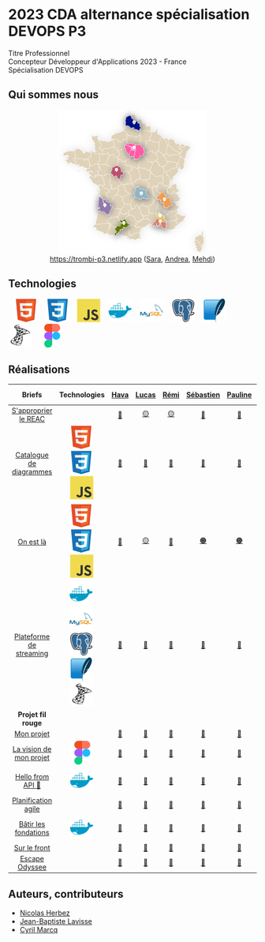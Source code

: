 # 2023 CDA alternance spécialisation DEVOPS P3

Titre Professionnel  
Concepteur Développeur d'Applications 2023 - France  
Spécialisation DEVOPS

## Qui sommes nous

<figure>
    <div align="center">
        <a href="https://trombi-p3.netlify.app">
            <img src="./profile/img/map-p3.png" alt="map-p3.png" style="width: 300px !important;">
        </a>
    </div>
    <div align="center">
        <figcaption><a href="https://trombi-p3.netlify.app" align="center">https://trombi-p3.netlify.app</a> (<a href="https://github.com/Sara-Dona">Sara</a>, <a href="https://github.com/Andrealpz">Andrea</a>, <a href="https://github.com/FlexCodeur">Mehdi</a>)</figcaption>
    </div>
</figure>

## Technologies

&nbsp;&nbsp;
![img_html](./profile/img/html.svg)
&nbsp;&nbsp;
![img_css](./profile/img/css.svg)
&nbsp;&nbsp;
![img_javascript](./profile/img/javascript.svg)
&nbsp;&nbsp;
![img_docker](./profile/img/docker.svg)
&nbsp;&nbsp;
![img_mysql](./profile/img/mysql.svg)
&nbsp;&nbsp;
![img_postgresql](./profile/img/postgresql.svg)
&nbsp;&nbsp;
![img_sqlite](./profile/img/sqlite.svg)
&nbsp;&nbsp;
![img_microsoftsqlserver](./profile/img/microsoftsqlserver.svg)
&nbsp;&nbsp;
![img_figma](./profile/img/figma.svg)

## Réalisations

| Briefs | Technologies | <a href="https://github.com/Havakii">Hava</a> | <a href="https://github.com/Kalsak15">Lucas</a> | <a href="https://github.com/rbufnoir">Rémi</a> | <a href="https://github.com/sebcriado">Sébastien</a> | <a href="https://github.com/PaulineCurt">Pauline</a> | <a href="https://github.com/Sara-Dona">Sara</a> | <a href="https://github.com/arnaudfl">Arnaud</a> | <a href="https://github.com/AurelienGEORGES">Aurélien</a> | <a href="https://github.com/Andrealpz">Andrea</a> | <a href="https://github.com/MikeZek">Michael</a> | <a href="https://github.com/mikaocko">Magali Kimberly</a> | <a href="https://github.com/FlexCodeur">Mehdi</a> | <a href="https://github.com/FlexCodeur">Nelli</a> | <a href="https://github.com/ColasCitron">Nicolas</a> | <a href="https://github.com/alanzarli">Alan</a> |
| :----: | :----: | :----: | :----: | :----: | :----: | :----: | :----: | :----: | :----: | :----: | :----: | :----: | :----: | :----: | :----: | :----: |
| [S'approprier le REAC](https://github.com/2023-cda-alt-devops-p3/reac) |  | <a href="https://github.com/2023-cda-alt-devops-p3/reac-hb">🔵</a> | <a href="https://github.com/2023-cda-alt-devops-p3/reac-lb">🟡</a> | <a href="https://github.com/2023-cda-alt-devops-p3/reac-rb">🟡</a> | <a href="https://github.com/2023-cda-alt-devops-p3/reac-sc">🔴</a> | <a href="https://github.com/2023-cda-alt-devops-p3/reac-pc">🔗</a> | <a href="https://github.com/2023-cda-alt-devops-p3/reac-sd">⚪</a> | <a href="https://github.com/2023-cda-alt-devops-p3/reac-af">⚪</a> | <a href="https://github.com/2023-cda-alt-devops-p3/reac-ag">⚪</a> | <a href="https://github.com/2023-cda-alt-devops-p3/reac-al">🔵</a> | <a href="https://github.com/2023-cda-alt-devops-p3/reac-mz">🟠</a> | <a href="https://github.com/2023-cda-alt-devops-p3/reac-mkm">🟠</a> | <a href="https://github.com/2023-cda-alt-devops-p3/reac-mr">🟡</a> | <a href="https://github.com/2023-cda-alt-devops-p3/reac-ntm">🔴</a> | <a href="https://github.com/2023-cda-alt-devops-p3/reac-nt">⚪</a> | <a href="https://github.com/2023-cda-alt-devops-p3/reac-az">🔴</a> |
| [Catalogue de diagrammes](https://github.com/2023-cda-alt-devops-p3/catalog) | ![img_html](./profile/img/html.svg)&nbsp;![img_css](./profile/img/css.svg)&nbsp;![img_javascript](./profile/img/javascript.svg) | <a href="https://github.com/2023-cda-alt-devops-p3/catalog-hb">🔗</a> | <a href="https://github.com/2023-cda-alt-devops-p3/catalog-lb">🔗</a> | <a href="https://github.com/2023-cda-alt-devops-p3/catalog-rb">🔗</a> | <a href="https://github.com/2023-cda-alt-devops-p3/catalog-sc">🔗</a> | <a href="https://github.com/2023-cda-alt-devops-p3/catalog-pc">🔗</a> | <a href="https://github.com/2023-cda-alt-devops-p3/catalog-sd">🔗</a> | <a href="https://github.com/2023-cda-alt-devops-p3/catalog-af">🔗</a> | <a href="https://github.com/2023-cda-alt-devops-p3/catalog-ag">🔗</a> | <a href="https://github.com/2023-cda-alt-devops-p3/catalog-al">🔗</a> | <a href="https://github.com/2023-cda-alt-devops-p3/catalog-mz">🔗</a> | <a href="https://github.com/2023-cda-alt-devops-p3/catalog-mkm">🔗</a> | <a href="https://github.com/2023-cda-alt-devops-p3/catalog-mr">🔗</a> | <a href="https://github.com/2023-cda-alt-devops-p3/catalog-ntm">🔗</a> | <a href="https://github.com/2023-cda-alt-devops-p3/catalog-nt">🔗</a> | <a href="https://github.com/2023-cda-alt-devops-p3/catalog-az">🔗</a> |
| [On est là](https://github.com/2023-cda-alt-devops-p3/trombi) | ![img_html](./profile/img/html.svg)&nbsp;![img_css](./profile/img/css.svg)&nbsp;![img_javascript](./profile/img/javascript.svg) | <a href="https://github.com/2023-cda-alt-devops-p3/trombi-hb">🔴</a> | <a href="https://github.com/2023-cda-alt-devops-p3/trombi-lb">🟡</a> | <a href="https://github.com/2023-cda-alt-devops-p3/trombi-rb">🔵</a> | <a href="https://github.com/2023-cda-alt-devops-p3/trombi-ag">🟠</a> | <a href="https://github.com/2023-cda-alt-devops-p3/trombi-pc">🟠</a> | <a href="https://github.com/2023-cda-alt-devops-p3/trombi-mr">🟤</a> | <a href="https://github.com/2023-cda-alt-devops-p3/trombi-am">🟢</a> | <a href="https://github.com/2023-cda-alt-devops-p3/trombi-ag">🟠</a> | <a href="https://github.com/2023-cda-alt-devops-p3/trombi-mr">🟤</a> | <a href="https://github.com/2023-cda-alt-devops-p3/trombi-lb">🟡</a> | <a href="https://github.com/2023-cda-alt-devops-p3/trombi-hb">🔴</a> | <a href="https://github.com/2023-cda-alt-devops-p3/trombi-mr">🟤</a> | <a href="https://github.com/2023-cda-alt-devops-p3/trombi-ntm">🔗</a> | <a href="https://github.com/2023-cda-alt-devops-p3/trombi-rb">🔵</a> | <a href="https://github.com/2023-cda-alt-devops-p3/trombi-sk">⚪</a> |
| [Plateforme de streaming](https://github.com/2023-cda-alt-devops-p3/streaming) | ![img_docker](./profile/img/docker.svg)&nbsp;![img_mysql](./profile/img/mysql.svg)&nbsp;![img_postgresql](./profile/img/postgresql.svg)&nbsp;![img_sqlite](./profile/img/sqlite.svg)&nbsp;![img_microsoftsqlserver](./profile/img/microsoftsqlserver.svg) | <a href="https://github.com/2023-cda-alt-devops-p3/streaming-hb">🔗</a> | <a href="https://github.com/2023-cda-alt-devops-p3/streaming-lb">🔗</a> | <a href="https://github.com/2023-cda-alt-devops-p3/streaming-rb">🔗</a> | <a href="https://github.com/2023-cda-alt-devops-p3/streaming-sc">🔗</a> | <a href="https://github.com/2023-cda-alt-devops-p3/streaming-pc">🔗</a> | <a href="https://github.com/2023-cda-alt-devops-p3/streaming-sd">🔗</a> | <a href="https://github.com/2023-cda-alt-devops-p3/streaming-af">🔗</a> | <a href="https://github.com/2023-cda-alt-devops-p3/streaming-ag">🔗</a> | <a href="https://github.com/2023-cda-alt-devops-p3/streaming-al">🔗</a> | <a href="https://github.com/2023-cda-alt-devops-p3/streaming-mz">🔗</a> | <a href="https://github.com/2023-cda-alt-devops-p3/streaming-mkm">🔗</a> | <a href="https://github.com/2023-cda-alt-devops-p3/streaming-mr">🔗</a> | <a href="https://github.com/2023-cda-alt-devops-p3/streaming-ntm">🔗</a> | <a href="https://github.com/2023-cda-alt-devops-p3/streaming-nt">🔗</a> | <a href="https://github.com/2023-cda-alt-devops-p3/streaming-az">🔗</a> |
| **Projet fil rouge** |   |   |   |   |   |   |   |   |   |   |   |   |   |   |   |   |
| [Mon projet](https://github.com/2023-cda-alt-devops-p3/my-project) |   | <a href="https://github.com/2023-cda-alt-devops-p3/my-project-hb">🔗</a> | <a href="https://github.com/2023-cda-alt-devops-p3/my-project-lb">🔗</a> | <a href="https://github.com/2023-cda-alt-devops-p3/my-project-rb">🔗</a> | <a href="https://github.com/2023-cda-alt-devops-p3/my-project-sc">🔗</a> | <a href="https://github.com/2023-cda-alt-devops-p3/my-project-pc">🔗</a> | <a href="https://github.com/2023-cda-alt-devops-p3/my-project-sd">🔗</a> | <a href="https://github.com/2023-cda-alt-devops-p3/my-project-af">🔗</a> | <a href="https://github.com/2023-cda-alt-devops-p3/my-project-ag">🔗</a> | <a href="https://github.com/2023-cda-alt-devops-p3/my-project-al">🔗</a> | <a href="https://github.com/2023-cda-alt-devops-p3/my-project-mz">🔗</a> | <a href="https://github.com/2023-cda-alt-devops-p3/my-project-mkm">🔗</a> | <a href="https://github.com/2023-cda-alt-devops-p3/my-project-mr">🔗</a> | <a href="https://github.com/2023-cda-alt-devops-p3/my-project-ntm">🔗</a> | <a href="https://github.com/2023-cda-alt-devops-p3/my-project-nt">🔗</a> | <a href="https://github.com/2023-cda-alt-devops-p3/my-project-az">🔗</a> |
| [La vision de mon projet](https://github.com/2023-cda-alt-devops-p3/my-vision) | ![img_figma](./profile/img/figma.svg) | <a href="https://github.com/2023-cda-alt-devops-p3/my-vision-hb">🔗</a> | <a href="https://github.com/2023-cda-alt-devops-p3/my-vision-lb">🔗</a> | <a href="https://github.com/2023-cda-alt-devops-p3/my-vision-rb">🔗</a> | <a href="https://github.com/2023-cda-alt-devops-p3/my-vision-sc">🔗</a> | <a href="https://github.com/2023-cda-alt-devops-p3/my-vision-pc">🔗</a> | <a href="https://github.com/2023-cda-alt-devops-p3/my-vision-sd">🔗</a> | <a href="https://github.com/2023-cda-alt-devops-p3/my-vision-af">🔗</a> | <a href="https://github.com/2023-cda-alt-devops-p3/my-vision-ag">🔗</a> | <a href="https://github.com/2023-cda-alt-devops-p3/my-vision-al">🔗</a> | <a href="https://github.com/2023-cda-alt-devops-p3/my-vision-mz">🔗</a> | <a href="https://github.com/2023-cda-alt-devops-p3/my-vision-mkm">🔗</a> | <a href="https://github.com/2023-cda-alt-devops-p3/my-vision-mr">🔗</a> | <a href="https://github.com/2023-cda-alt-devops-p3/my-vision-ntm">🔗</a> | <a href="https://github.com/2023-cda-alt-devops-p3/my-vision-nt">🔗</a> | <a href="https://github.com/2023-cda-alt-devops-p3/my-vision-az">🔗</a> |
| [Hello from API 🙂](https://github.com/2023-cda-alt-devops-p3/app) | ![img_docker](./profile/img/docker.svg) | <a href="https://github.com/2023-cda-alt-devops-p3/app-hb">🔗</a> | <a href="https://github.com/2023-cda-alt-devops-p3/app-lb">🔗</a> | <a href="https://github.com/2023-cda-alt-devops-p3/app-rb">🔗</a> | <a href="https://github.com/2023-cda-alt-devops-p3/app-sc">🔗</a> | <a href="https://github.com/2023-cda-alt-devops-p3/app-pc">🔗</a> | <a href="https://github.com/2023-cda-alt-devops-p3/app-sd">🔗</a> | <a href="https://github.com/2023-cda-alt-devops-p3/app-af">🔗</a> | <a href="https://github.com/2023-cda-alt-devops-p3/app-ag">🔗</a> | <a href="https://github.com/2023-cda-alt-devops-p3/app-al">🔗</a> | <a href="https://github.com/2023-cda-alt-devops-p3/app-mz">🔗</a> | <a href="https://github.com/2023-cda-alt-devops-p3/app-mkm">🔗</a> | <a href="https://github.com/2023-cda-alt-devops-p3/app-mr">🔗</a> | <a href="https://github.com/2023-cda-alt-devops-p3/app-ntm">🔗</a> | <a href="https://github.com/2023-cda-alt-devops-p3/app-nt">🔗</a> | <a href="https://github.com/2023-cda-alt-devops-p3/app-az">🔗</a> |
| [Planification agile](https://github.com/2023-cda-alt-devops-p3/planification) |  | <a href="https://github.com/orgs/2023-cda-alt-devops-p3/projects/28">🔗</a> | <a href="https://github.com/orgs/2023-cda-alt-devops-p3/projects/20">🔗</a> | <a href="https://github.com/orgs/2023-cda-alt-devops-p3/projects/39">🔗</a> | <a href="https://github.com/orgs/2023-cda-alt-devops-p3/projects/33">🔗</a> | <a href="https://github.com/orgs/2023-cda-alt-devops-p3/projects/32">🔗</a> | <a href="https://github.com/orgs/2023-cda-alt-devops-p3/projects/26">🔗</a> | <a href="https://github.com/orgs/2023-cda-alt-devops-p3/projects/17">🔗</a> | <a href="https://github.com/orgs/2023-cda-alt-devops-p3/projects/25">🔗</a> | <a href="https://github.com/orgs/2023-cda-alt-devops-p3/projects/35">🔗</a> | <a href="https://github.com/2023-cda-alt-devops-p3/app-mz/projects?query=is%3Aopen">🔗</a> | <a href="https://github.com/orgs/2023-cda-alt-devops-p3/projects/34">🔗</a> | <a href="https://github.com/orgs/2023-cda-alt-devops-p3/projects/31">🔗</a> | <a href="https://github.com/orgs/2023-cda-alt-devops-p3/projects/30">🔗</a> | <a href="https://github.com/orgs/2023-cda-alt-devops-p3/projects/37">🔗</a> | <a href="https://github.com/orgs/2023-cda-alt-devops-p3/projects/22">🔗</a> |
| [Bâtir les fondations](https://github.com/2023-cda-alt-devops-p3/fondation) | ![img_docker](./profile/img/docker.svg) | <a href="https://github.com/2023-cda-alt-devops-p3/app-hb">🔗</a> | <a href="https://github.com/2023-cda-alt-devops-p3/app-lb">🔗</a> | <a href="https://github.com/2023-cda-alt-devops-p3/app-rb">🔗</a> | <a href="https://github.com/2023-cda-alt-devops-p3/app-sc">🔗</a> | <a href="https://github.com/2023-cda-alt-devops-p3/app-pc">🔗</a> | <a href="https://github.com/2023-cda-alt-devops-p3/app-sd">🔗</a> | <a href="https://github.com/2023-cda-alt-devops-p3/app-af">🔗</a> | <a href="https://github.com/2023-cda-alt-devops-p3/app-ag">🔗</a> | <a href="https://github.com/2023-cda-alt-devops-p3/app-al">🔗</a> | <a href="https://github.com/2023-cda-alt-devops-p3/app-mz">🔗</a> | <a href="https://github.com/2023-cda-alt-devops-p3/app-mkm">🔗</a> | <a href="https://github.com/2023-cda-alt-devops-p3/app-mr">🔗</a> | <a href="https://github.com/2023-cda-alt-devops-p3/app-ntm">🔗</a> | <a href="https://github.com/2023-cda-alt-devops-p3/app-nt">🔗</a> | <a href="https://github.com/2023-cda-alt-devops-p3/app-az">🔗</a> |
| [Sur le front](https://github.com/2023-cda-alt-devops-p3/on-the-front) |  | <a href="https://github.com/2023-cda-alt-devops-p3/app-hb">🔗</a> | <a href="https://github.com/2023-cda-alt-devops-p3/app-lb">🔗</a> | <a href="https://github.com/2023-cda-alt-devops-p3/app-rb">🔗</a> | <a href="https://github.com/2023-cda-alt-devops-p3/app-sc">🔗</a> | <a href="https://github.com/2023-cda-alt-devops-p3/app-pc">🔗</a> | <a href="https://github.com/2023-cda-alt-devops-p3/app-sd">🔗</a> | <a href="https://github.com/2023-cda-alt-devops-p3/app-af">🔗</a> | <a href="https://github.com/2023-cda-alt-devops-p3/app-ag">🔗</a> | <a href="https://github.com/2023-cda-alt-devops-p3/app-al">🔗</a> | <a href="https://github.com/2023-cda-alt-devops-p3/app-mz">🔗</a> | <a href="https://github.com/2023-cda-alt-devops-p3/app-mkm">🔗</a> | <a href="https://github.com/2023-cda-alt-devops-p3/app-mr">🔗</a> | <a href="https://github.com/2023-cda-alt-devops-p3/app-ntm">🔗</a> | <a href="https://github.com/2023-cda-alt-devops-p3/app-nt">🔗</a> | <a href="https://github.com/2023-cda-alt-devops-p3/app-az">🔗</a> |
| [Escape Odyssee](https://github.com/2023-cda-alt-devops-p3/escapeodyssee) |  | <a href="https://github.com/2023-cda-alt-devops-p3/escapeodyssee-hb">🔗</a> | <a href="https://github.com/2023-cda-alt-devops-p3/Flutter-M-R-L">🔗</a> | <a href="https://github.com/2023-cda-alt-devops-p3/Flutter-M-R-L">🔗</a> | <a href="https://github.com/2023-cda-alt-devops-p3/escapeodyssee_kim_seb_nel">🔗</a> | <a href="https://github.com/2023-cda-alt-devops-p3/escapeodyssee-mpn">🔗</a> | <a href="https://github.com/2023-cda-alt-devops-p3/flutter_aas">🔗</a> | <a href="https://github.com/2023-cda-alt-devops-p3/flutter_aas">🔗</a> | <a href="https://github.com/2023-cda-alt-devops-p3/escapeodyssee-hb">🔗</a> | <a href="https://github.com/2023-cda-alt-devops-p3/escapeodyssee-hb">🔗</a> | <a href="https://github.com/2023-cda-alt-devops-p3/escapeodyssee-mpn">🔗</a> | <a href="https://github.com/2023-cda-alt-devops-p3/escapeodyssee_kim_seb_nel">🔗</a> | <a href="https://github.com/2023-cda-alt-devops-p3/Flutter-M-R-L">🔗</a> | <a href="https://github.com/2023-cda-alt-devops-p3/escapeodyssee_kim_seb_nel">🔗</a> | <a href="https://github.com/2023-cda-alt-devops-p3/escapeodyssee-mpn">🔗</a> | <a href="https://github.com/2023-cda-alt-devops-p3/flutter_aas">🔗</a> |

## Auteurs, contributeurs

* [Nicolas Herbez](https://github.com/nicolas-herbez)
* [Jean-Baptiste Lavisse](https://github.com/jblavisse)
* [Cyril Marcq](https://github.com/CyrilMarcq)
